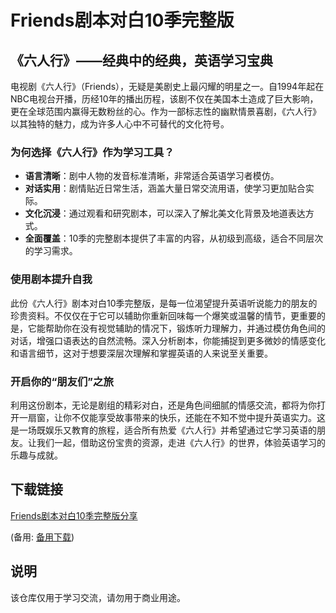 # Friends剧本对白10季完整版

## 《六人行》——经典中的经典，英语学习宝典

电视剧《六人行》（Friends），无疑是美剧史上最闪耀的明星之一。自1994年起在NBC电视台开播，历经10年的播出历程，该剧不仅在美国本土造成了巨大影响，更在全球范围内赢得无数粉丝的心。作为一部标志性的幽默情景喜剧，《六人行》以其独特的魅力，成为许多人心中不可替代的文化符号。

### 为何选择《六人行》作为学习工具？

- **语言清晰**：剧中人物的发音标准清晰，非常适合英语学习者模仿。
- **对话实用**：剧情贴近日常生活，涵盖大量日常交流用语，使学习更加贴合实际。
- **文化沉浸**：通过观看和研究剧本，可以深入了解北美文化背景及地道表达方式。
- **全面覆盖**：10季的完整剧本提供了丰富的内容，从初级到高级，适合不同层次的学习需求。

### 使用剧本提升自我

此份《六人行》剧本对白10季完整版，是每一位渴望提升英语听说能力的朋友的珍贵资料。不仅仅在于它可以辅助你重新回味每一个爆笑或温馨的情节，更重要的是，它能帮助你在没有视觉辅助的情况下，锻炼听力理解力，并通过模仿角色间的对话，增强口语表达的自然流畅。深入分析剧本，你能捕捉到更多微妙的情感变化和语言细节，这对于想要深层次理解和掌握英语的人来说至关重要。

### 开启你的“朋友们”之旅

利用这份剧本，无论是剧组的精彩对白，还是角色间细腻的情感交流，都将为你打开一扇窗，让你不仅能享受故事带来的快乐，还能在不知不觉中提升英语实力。这是一场既娱乐又教育的旅程，适合所有热爱《六人行》并希望通过它学习英语的朋友。让我们一起，借助这份宝贵的资源，走进《六人行》的世界，体验英语学习的乐趣与成就。

## 下载链接
[Friends剧本对白10季完整版分享](https://pan.quark.cn/s/e1c4d586d64a) 

(备用: [备用下载](https://pan.baidu.com/s/1-gAMhSRZOtLl7dHB_FHj2w?pwd=1234))

## 说明

该仓库仅用于学习交流，请勿用于商业用途。
